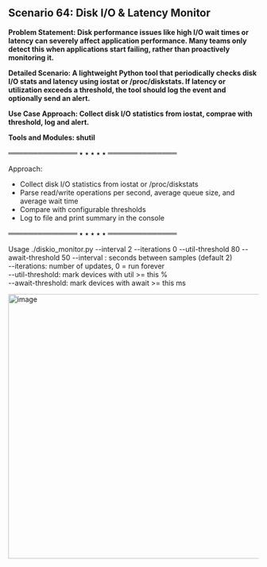 ## Scenario 64: Disk I/O & Latency Monitor  
**Problem Statement: Disk performance issues like high I/O wait times or latency can severely affect application performance. Many teams only detect this when applications start failing, rather than proactively monitoring it.**  

**Detailed Scenario: A lightweight Python tool that periodically checks disk I/O stats and latency using iostat or /proc/diskstats. If latency or utilization exceeds a threshold, the tool should log the event and optionally send an alert.**  

**Use Case Approach: Collect disk I/O statistics from iostat, comprae with threshold, log and alert.**  

**Tools and Modules: shutil**  


══════════════ ⭑ ⭑ ⭑ ⭑ ⭑ ══════════════

Approach:  
- Collect disk I/O statistics from iostat or /proc/diskstats  
- Parse read/write operations per second, average queue size, and average wait time  
- Compare with configurable thresholds  
- Log to file and print summary in the console  

══════════════ ⭑ ⭑ ⭑ ⭑ ⭑ ══════════════

Usage
./diskio_monitor.py --interval 2 --iterations 0 --util-threshold 80 --await-threshold 50
  --interval : seconds between samples (default 2)  
  --iterations: number of updates, 0 = run forever  
  --util-threshold: mark devices with util >= this %  
  --await-threshold: mark devices with await >= this ms  

<img width="1130" height="533" alt="image" src="https://github.com/user-attachments/assets/e548fe2a-d963-46ad-884b-8db0765d10ed" />
